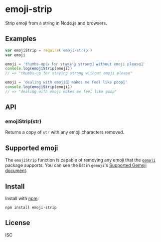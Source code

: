 emoji-strip
===========

Strip emoji from a string in Node.js and browsers.


Examples
--------

```js
var emojiStrip = require('emoji-strip')
var emoji

emoji = 'thumbs-up👍 for staying strong💪 without emoji please🙏'
console.log(emojiStrip(emoji))
// => "thumbs-up for staying strong without emoji please"

emoji = 'dealing with emoji😡 makes me feel like poop💩'
console.log(emojiStrip(emoji))
// => "dealing with emoji makes me feel like poop"
```


API
---

### emojiStrip(str) ###

Returns a copy of `str` with any emoji characters removed.


Supported emoji
---------------

The `emojiStrip` function is capable of removing any emoji that the [`gemoji`](https://www.npmjs.org/package/gemoji) package supports. You can see the list in `gemoji`'s [Supported Gemoji document](https://github.com/wooorm/gemoji/blob/master/Supported-Gemoji.md).


Install
-------

Install with [npm](https://www.npmjs.org/):

```
npm install emoji-strip
```


License
-------

ISC
